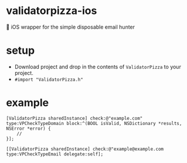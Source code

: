 # validatorpizza-ios
🍕 iOS wrapper for the simple disposable email hunter

# setup
* Download project and drop in the contents of `ValidatorPizza` to your project.
* `#import "ValidatorPizza.h"`

# example
```
[ValidatorPizza sharedInstance] check:@"example.com" type:VPCheckTypeDomain block:^(BOOL isValid, NSDictionary *results, NSError *error) {
    //
}];
    
[[ValidatorPizza sharedInstance] check:@"example@example.com type:VPCheckTypeEmail delegate:self];
```
